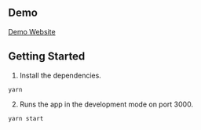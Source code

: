 ## Demo
[Demo Website](https://lennonx0904.github.io/exam2-ts/)

## Getting Started
1. Install the dependencies.
```
yarn
```

2. Runs the app in the development mode on port 3000.
```
yarn start
```
